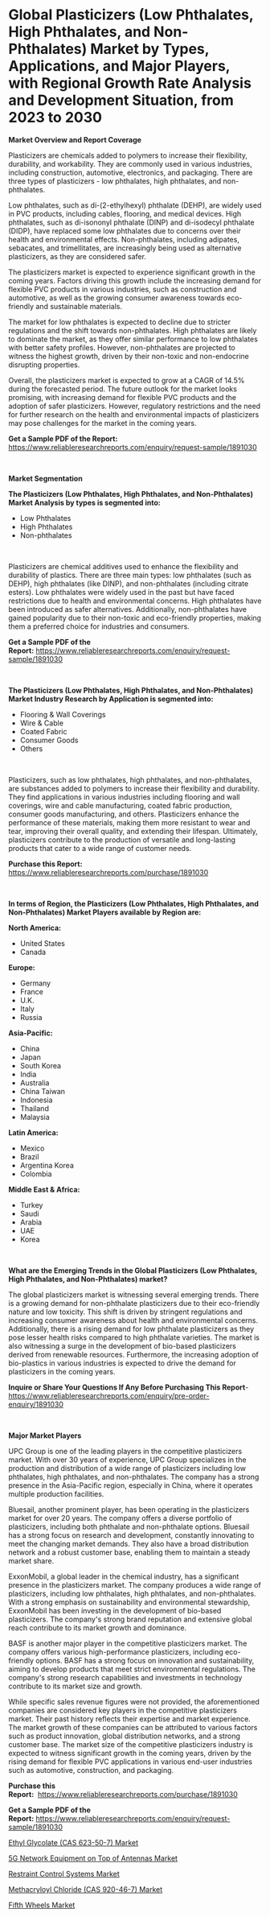 <p><h1>Global Plasticizers (Low Phthalates, High Phthalates, and Non-Phthalates) Market by Types, Applications, and Major Players, with Regional Growth Rate Analysis and Development Situation, from 2023 to 2030</h1></p><p><strong>Market Overview and Report Coverage</strong></p>
<p><p>Plasticizers are chemicals added to polymers to increase their flexibility, durability, and workability. They are commonly used in various industries, including construction, automotive, electronics, and packaging. There are three types of plasticizers - low phthalates, high phthalates, and non-phthalates.</p><p>Low phthalates, such as di-(2-ethylhexyl) phthalate (DEHP), are widely used in PVC products, including cables, flooring, and medical devices. High phthalates, such as di-isononyl phthalate (DINP) and di-isodecyl phthalate (DIDP), have replaced some low phthalates due to concerns over their health and environmental effects. Non-phthalates, including adipates, sebacates, and trimellitates, are increasingly being used as alternative plasticizers, as they are considered safer.</p><p>The plasticizers market is expected to experience significant growth in the coming years. Factors driving this growth include the increasing demand for flexible PVC products in various industries, such as construction and automotive, as well as the growing consumer awareness towards eco-friendly and sustainable materials.</p><p>The market for low phthalates is expected to decline due to stricter regulations and the shift towards non-phthalates. High phthalates are likely to dominate the market, as they offer similar performance to low phthalates with better safety profiles. However, non-phthalates are projected to witness the highest growth, driven by their non-toxic and non-endocrine disrupting properties.</p><p>Overall, the plasticizers market is expected to grow at a CAGR of 14.5% during the forecasted period. The future outlook for the market looks promising, with increasing demand for flexible PVC products and the adoption of safer plasticizers. However, regulatory restrictions and the need for further research on the health and environmental impacts of plasticizers may pose challenges for the market in the coming years.</p></p>
<p><strong>Get a Sample PDF of the Report:</strong> <a href="https://www.reliableresearchreports.com/enquiry/request-sample/1891030">https://www.reliableresearchreports.com/enquiry/request-sample/1891030</a></p>
<p>&nbsp;</p>
<p><strong>Market Segmentation</strong></p>
<p><strong>The Plasticizers (Low Phthalates, High Phthalates, and Non-Phthalates) Market Analysis by types is segmented into:</strong></p>
<p><ul><li>Low Phthalates</li><li>High Phthalates</li><li>Non-phthalates</li></ul></p>
<p>&nbsp;</p>
<p><p>Plasticizers are chemical additives used to enhance the flexibility and durability of plastics. There are three main types: low phthalates (such as DEHP), high phthalates (like DINP), and non-phthalates (including citrate esters). Low phthalates were widely used in the past but have faced restrictions due to health and environmental concerns. High phthalates have been introduced as safer alternatives. Additionally, non-phthalates have gained popularity due to their non-toxic and eco-friendly properties, making them a preferred choice for industries and consumers.</p></p>
<p><strong>Get a Sample PDF of the Report:</strong>&nbsp;<a href="https://www.reliableresearchreports.com/enquiry/request-sample/1891030">https://www.reliableresearchreports.com/enquiry/request-sample/1891030</a></p>
<p>&nbsp;</p>
<p><strong>The Plasticizers (Low Phthalates, High Phthalates, and Non-Phthalates) Market Industry Research by Application is segmented into:</strong></p>
<p><ul><li>Flooring & Wall Coverings</li><li>Wire & Cable</li><li>Coated Fabric</li><li>Consumer Goods</li><li>Others</li></ul></p>
<p>&nbsp;</p>
<p><p>Plasticizers, such as low phthalates, high phthalates, and non-phthalates, are substances added to polymers to increase their flexibility and durability. They find applications in various industries including flooring and wall coverings, wire and cable manufacturing, coated fabric production, consumer goods manufacturing, and others. Plasticizers enhance the performance of these materials, making them more resistant to wear and tear, improving their overall quality, and extending their lifespan. Ultimately, plasticizers contribute to the production of versatile and long-lasting products that cater to a wide range of customer needs.</p></p>
<p><strong>Purchase this Report:</strong>&nbsp; <a href="https://www.reliableresearchreports.com/purchase/1891030">https://www.reliableresearchreports.com/purchase/1891030</a></p>
<p>&nbsp;</p>
<p><strong>In terms of Region, the Plasticizers (Low Phthalates, High Phthalates, and Non-Phthalates) Market Players available by Region are:</strong></p>
<p>
    <p> <strong> North America: </strong>
        <ul>
            <li>United States</li>
            <li>Canada</li>
        </ul>
        </p> 
    <p> <strong> Europe: </strong>
        <ul>
            <li>Germany</li>
            <li>France</li>
            <li>U.K.</li>
            <li>Italy</li>
            <li>Russia</li>
        </ul>
        </p> 
    <p> <strong> Asia-Pacific: </strong>
        <ul>
            <li>China</li>
            <li>Japan</li>
            <li>South Korea</li>
            <li>India</li>
            <li>Australia</li>
            <li>China Taiwan</li>
            <li>Indonesia</li>
            <li>Thailand</li>
            <li>Malaysia</li>
        </ul>
        </p> 
    <p> <strong> Latin America: </strong>
        <ul>
            <li>Mexico</li>
            <li>Brazil</li>
            <li>Argentina Korea</li>
            <li>Colombia</li>
        </ul>
        </p> 
    <p> <strong> Middle East & Africa: </strong>
        <ul>
            <li>Turkey</li>
            <li>Saudi</li>
            <li>Arabia</li>
            <li>UAE</li>
            <li>Korea</li>
        </ul>
    </p>
    </p>
<p>&nbsp;</p>
<p><strong>What are the Emerging Trends in the Global Plasticizers (Low Phthalates, High Phthalates, and Non-Phthalates) market?</strong></p>
<p><p>The global plasticizers market is witnessing several emerging trends. There is a growing demand for non-phthalate plasticizers due to their eco-friendly nature and low toxicity. This shift is driven by stringent regulations and increasing consumer awareness about health and environmental concerns. Additionally, there is a rising demand for low phthalate plasticizers as they pose lesser health risks compared to high phthalate varieties. The market is also witnessing a surge in the development of bio-based plasticizers derived from renewable resources. Furthermore, the increasing adoption of bio-plastics in various industries is expected to drive the demand for plasticizers in the coming years.</p></p>
<p><strong>Inquire or Share Your Questions If Any Before Purchasing This Report</strong>- <a href="https://www.reliableresearchreports.com/enquiry/pre-order-enquiry/1891030">https://www.reliableresearchreports.com/enquiry/pre-order-enquiry/1891030</a></p>
<p>&nbsp;</p>
<p><strong>Major Market Players</strong></p>
<p><p>UPC Group is one of the leading players in the competitive plasticizers market. With over 30 years of experience, UPC Group specializes in the production and distribution of a wide range of plasticizers including low phthalates, high phthalates, and non-phthalates. The company has a strong presence in the Asia-Pacific region, especially in China, where it operates multiple production facilities.</p><p>Bluesail, another prominent player, has been operating in the plasticizers market for over 20 years. The company offers a diverse portfolio of plasticizers, including both phthalate and non-phthalate options. Bluesail has a strong focus on research and development, constantly innovating to meet the changing market demands. They also have a broad distribution network and a robust customer base, enabling them to maintain a steady market share.</p><p>ExxonMobil, a global leader in the chemical industry, has a significant presence in the plasticizers market. The company produces a wide range of plasticizers, including low phthalates, high phthalates, and non-phthalates. With a strong emphasis on sustainability and environmental stewardship, ExxonMobil has been investing in the development of bio-based plasticizers. The company's strong brand reputation and extensive global reach contribute to its market growth and dominance.</p><p>BASF is another major player in the competitive plasticizers market. The company offers various high-performance plasticizers, including eco-friendly options. BASF has a strong focus on innovation and sustainability, aiming to develop products that meet strict environmental regulations. The company's strong research capabilities and investments in technology contribute to its market size and growth.</p><p>While specific sales revenue figures were not provided, the aforementioned companies are considered key players in the competitive plasticizers market. Their past history reflects their expertise and market experience. The market growth of these companies can be attributed to various factors such as product innovation, global distribution networks, and a strong customer base. The market size of the competitive plasticizers industry is expected to witness significant growth in the coming years, driven by the rising demand for flexible PVC applications in various end-user industries such as automotive, construction, and packaging.</p></p>
<p><strong>Purchase this Report:</strong>&nbsp;&nbsp;<a href="https://www.reliableresearchreports.com/purchase/1891030">https://www.reliableresearchreports.com/purchase/1891030</a></p>
<p></p>
<p><strong>Get a Sample PDF of the Report:</strong>&nbsp;<a href="https://www.reliableresearchreports.com/enquiry/request-sample/1891030">https://www.reliableresearchreports.com/enquiry/request-sample/1891030</a></p>
<p><p><a href="https://www.linkedin.com/pulse/ethyl-glycolate-cas-623-50-7-market-challenges-opportunities-7q8xe/">Ethyl Glycolate (CAS 623-50-7) Market</a></p><p><a href="https://github.com/mabutironaldo/Market-Research-Report-List-1/blob/main/5g-network-equipment-on-top-of-antennas-market.md">5G Network Equipment on Top of Antennas Market</a></p><p><a href="https://medium.com/@santosh99915121/restraint-control-systems-market-furnishes-information-on-market-share-market-trends-and-market-7beb6b109e02">Restraint Control Systems Market</a></p><p><a href="https://www.linkedin.com/pulse/methacryloyl-chloride-cas-920-46-7-market-size-2023--pdkde/">Methacryloyl Chloride (CAS 920-46-7) Market</a></p><p><a href="https://medium.com/@s40138378/fifth-wheels-market-analysis-its-cagr-market-segmentation-and-global-industry-overview-cdaa26a77c46">Fifth Wheels Market</a></p></p>